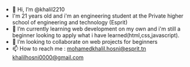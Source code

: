 - 👋 Hi, I’m @khalil2210 
- I'm 21 years old and i'm an engineering student at the Private higher school of engineering and technology (Esprit)
- 🌱 I’m currently learning web development on my own and i'm still a beginner looking to apply what i have learned(html,css,javascript).
- 💞️ I’m looking to collaborate on web projects for beginners  
- 📫 How to reach me :
mohamedkhalil.hosni@esprit.tn
khalilhosni0000@gmail.com

<!---
khalil2210/khalil2210 is a ✨ special ✨ repository because its `README.md` (this file) appears on your GitHub profile.
You can click the Preview link to take a look at your changes.
--->
